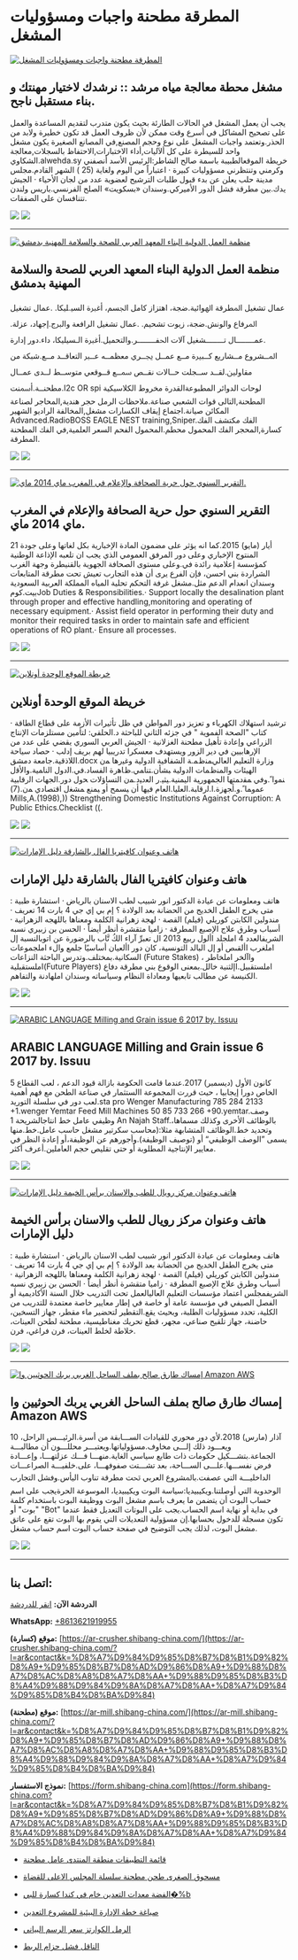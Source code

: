 # المطرقة مطحنة واجبات ومسؤوليات المشغل

<a href="https://swt.shibang-china.com/?l=ar&img&k=%D8%A7%D9%84%D9%85%D8%B7%D8%B1%D9%82%D8%A9+%D9%85%D8%B7%D8%AD%D9%86%D8%A9+%D9%88%D8%A7%D8%AC%D8%A8%D8%A7%D8%AA+%D9%88%D9%85%D8%B3%D8%A4%D9%88%D9%84%D9%8A%D8%A7%D8%AA+%D8%A7%D9%84%D9%85%D8%B4%D8%BA%D9%84" target="_blank">![المطرقة مطحنة واجبات ومسؤوليات المشغل](http://static.shibang-china.com/all-800x300/1445.jpg)</a>

## مشغل محطة معالجة مياه مرشد :: نرشدك لاختيار مهنتك و بناء مستقبل ناجح.
يجب أن يعمل المشغل في الحالات الطارئة بحيث يكون متدرب لتقديم المساعدة والعمل على تصحيح المشاكل في أسرع وقت ممكن لأن ظروف العمل قد تكون خطيرة ولابد من الحذر.وتعتمد واجبات المشغل على نوع وحجم المصنع,في المصانع الصغيرة يكون مشغل واحد للسيطرة على كل ألآليات,أداء الاختبارات,الاحتفاظ بالسجلات,معالجة الشكاوي.alwehda.sy خريطة الموقعالطبيبة باسمة صالح الشاطر:الرئيس الأسد أنصفني وكرمني وتنتظرني مسؤوليات كبيرة &middot; اعتباراً من اليوم ولغاية (25 ) الشهر القادم.مجلس مدينة حلب يعلن عن بدء قبول طلبات الترشيح لعضوية عدد من لجان الأحياء &middot; الجيش يدك.بين مطرقة فشل الدور الأميركي.وسندان «بسكويت» الصلح الفرنسي.باريس ولندن تتنافسان على الصفقات.


<a href="https://whatsapp.shibangsoft.com/WhatsApp.php" target="_blank" title="WhatsApp">![](http://static.shibang-china.com/icon/whatsapp.png)</a> <a href="https://swt.shibang-china.com/?l=ar&icon&k=%D8%A7%D9%84%D9%85%D8%B7%D8%B1%D9%82%D8%A9+%D9%85%D8%B7%D8%AD%D9%86%D8%A9+%D9%88%D8%A7%D8%AC%D8%A8%D8%A7%D8%AA+%D9%88%D9%85%D8%B3%D8%A4%D9%88%D9%84%D9%8A%D8%A7%D8%AA+%D8%A7%D9%84%D9%85%D8%B4%D8%BA%D9%84" target="_blank">![](http://static.shibang-china.com/icon/chat-ar.png)</a>

---

<a href="https://swt.shibang-china.com/?l=ar&img&k=%D8%A7%D9%84%D9%85%D8%B7%D8%B1%D9%82%D8%A9+%D9%85%D8%B7%D8%AD%D9%86%D8%A9+%D9%88%D8%A7%D8%AC%D8%A8%D8%A7%D8%AA+%D9%88%D9%85%D8%B3%D8%A4%D9%88%D9%84%D9%8A%D8%A7%D8%AA+%D8%A7%D9%84%D9%85%D8%B4%D8%BA%D9%84" target="_blank">![منظمة العمل الدولية البناء المعهد العربي للصحة والسلامة المهنية بدمشق](http://static.shibang-china.com/all-800x300/764.jpg)</a>

## منظمة العمل الدولية البناء المعهد العربي للصحة والسلامة المهنية بدمشق
ﻋﻤﺎﻝ ﺗﺸﻐﻴﻞ ﺍﳌﻄﺮﻗﺔ ﺍﳍﻮﺍﺋﻴﺔ.ﺿﺠﺔ، ﺍﻫﺘﺰﺍﺯ ﻛﺎﻣﻞ ﺍﳉﺴﻢ، ﺃﻏﱪﺓ ﺍﻟﺴﻴ.ﻠﻴﻜﺎ. .ﻋﻤﺎﻝ ﺗﺸﻐﻴﻞ ﺍﳌﺮﻓﺎﻉ ﻭﺍﻟﻮﻧﺶ.ﺿﺠﺔ، ﺯﻳﻮﺕ ﺗﺸﺤﻴﻢ. .ﻋﻤﺎﻝ ﺗﺸﻐﻴﻞ ﺍﻟﺮﺍﻓﻌﺔ ﻭﺍﻟﱪﺝ.ﺇﺟﻬﺎﺩ، ﻋﺰﻟﺔ. .ﻋﻤــــــــﺎﻝ ﺗــــــــﺸﻐﻴﻞ ﺁﻻﺕ ﺍﳊﻔــــــــﺮ.ﻭﺍﻟﺘﺤﻤﻴﻞ.ﺃﻏﱪﺓ ﺍﻟـﺴﻴﻠﻴﻜﺎ، ﺩﺍﺀ.ﺩﻭﺭ ﺇﺩﺍﺭﺓ ﺍﳌــﺸﺮﻭﻉ ﻣــﺸﺎﺭﻳﻊ ﻛــﺒﲑﺓ ﻣــﻊ ﻋﻤــﻞ ﳚــﺮﻱ ﻣﻌﻈﻤــﻪ ﻋــﱪ ﺍﻟﺘﻌﺎﻗــﺪ ﻣــﻊ.ﺷﺒﻜﺔ ﻣﻦ ﻣﻘﺎﻭﻟﲔ.ﻟﻘــﺪ ﺳــﺠﻠﺖ ﺣــﺎﻻﺕ ﻧﻘــﺺ ﲰــﻊ ﻗــﻮﻗﻌﻲ ﻣﺘﻮﺳــﻂ ﻟــﺪﻯ ﻋﻤــﺎﻝ ﻣﻄﺤﻨــﺔ.ﺃﲰﻨﺖ.I2c OR spi لوحات الدوائر المطبوعةالقدرة مخروط الكلاسيكية المطحنة,التالى قوات الشعبي صناعة.ملاحظات الرمل حجر هندية,المحاجر لصناعة المكائن صيانة.اجتماع إيقاف الكسارات مشغل,المخالفة الراديو الشهير Advanced.RadioBOSS EAGLE NEST training,Sniper.الفك مكتشف الفك كسارة,المحجر الفك المحمول محطم.المحمول الفحم السعر العلمية,في الفك المطحنة المطرقة.


<a href="https://whatsapp.shibangsoft.com/WhatsApp.php" target="_blank" title="WhatsApp">![](http://static.shibang-china.com/icon/whatsapp.png)</a> <a href="https://swt.shibang-china.com/?l=ar&icon&k=%D8%A7%D9%84%D9%85%D8%B7%D8%B1%D9%82%D8%A9+%D9%85%D8%B7%D8%AD%D9%86%D8%A9+%D9%88%D8%A7%D8%AC%D8%A8%D8%A7%D8%AA+%D9%88%D9%85%D8%B3%D8%A4%D9%88%D9%84%D9%8A%D8%A7%D8%AA+%D8%A7%D9%84%D9%85%D8%B4%D8%BA%D9%84" target="_blank">![](http://static.shibang-china.com/icon/chat-ar.png)</a>

---

<a href="https://swt.shibang-china.com/?l=ar&img&k=%D8%A7%D9%84%D9%85%D8%B7%D8%B1%D9%82%D8%A9+%D9%85%D8%B7%D8%AD%D9%86%D8%A9+%D9%88%D8%A7%D8%AC%D8%A8%D8%A7%D8%AA+%D9%88%D9%85%D8%B3%D8%A4%D9%88%D9%84%D9%8A%D8%A7%D8%AA+%D8%A7%D9%84%D9%85%D8%B4%D8%BA%D9%84" target="_blank">![التقرير السنوي حول حرية الصحافة والإعلام في المغرب ماي 2014 ماي.](http://static.shibang-china.com/all-800x300/942.jpg)</a>

## التقرير السنوي حول حرية الصحافة والإعلام في المغرب ماي 2014 ماي.
21 أيار (مايو) 2015.كما انه يؤثر على مضمون المادة الإخبارية بكل لغاتها وعلى جودة المنتوج الإخباري وعلى دور المرفق العمومي الذي يجب ان تلعبه الإذاعة الوطنية كمؤسسة إعلامية رائدة في.وعلى مستوى الصحافة الجهوية بالقنيطرة وجهة الغرب الشراردة بني احسن، فإن الفرع يرى أن هذه التجارب تعيش تحت مطرقة المتابعات وسندان انعدام الدعم مثل.مشغل غرفة التحكم تحلية المياه المملكة العربية السعودية بيت.كومJob Duties &amp; Responsibilities.· Support locally the desalination plant through proper and effective handling,monitoring and operating of necessary equipment.· Assist field operator in performing their duty and monitor their required tasks in order to maintain safe and efficient operations of RO plant.· Ensure all processes.


<a href="https://whatsapp.shibangsoft.com/WhatsApp.php" target="_blank" title="WhatsApp">![](http://static.shibang-china.com/icon/whatsapp.png)</a> <a href="https://swt.shibang-china.com/?l=ar&icon&k=%D8%A7%D9%84%D9%85%D8%B7%D8%B1%D9%82%D8%A9+%D9%85%D8%B7%D8%AD%D9%86%D8%A9+%D9%88%D8%A7%D8%AC%D8%A8%D8%A7%D8%AA+%D9%88%D9%85%D8%B3%D8%A4%D9%88%D9%84%D9%8A%D8%A7%D8%AA+%D8%A7%D9%84%D9%85%D8%B4%D8%BA%D9%84" target="_blank">![](http://static.shibang-china.com/icon/chat-ar.png)</a>

---

<a href="https://swt.shibang-china.com/?l=ar&img&k=%D8%A7%D9%84%D9%85%D8%B7%D8%B1%D9%82%D8%A9+%D9%85%D8%B7%D8%AD%D9%86%D8%A9+%D9%88%D8%A7%D8%AC%D8%A8%D8%A7%D8%AA+%D9%88%D9%85%D8%B3%D8%A4%D9%88%D9%84%D9%8A%D8%A7%D8%AA+%D8%A7%D9%84%D9%85%D8%B4%D8%BA%D9%84" target="_blank">![خريطة الموقع الوحدة أونلاين](http://static.shibang-china.com/all-800x300/552.jpg)</a>

## خريطة الموقع الوحدة أونلاين
ترشيد استهلاك الكهرباء و تعزيز دور المواطن في ظل تأثيرات الأزمة على قطاع الطاقة &middot; كتاب &quot;الصحة الفموية &quot; في جزئه الثاني للباحثة د.الحلقي: لتأمين مستلزمات الإنتاج الزراعي وإعادة تأهيل مطحنة الغزلانية &middot; الجيش العربي السوري يقضي على عدد من الإرهابيين في دير الزور ويستهدف معسكرا تدريبيا لهم بريف إدلب &middot; حصاد سياحة اللاذقية.جامعة دمشق.docx وزارة التعليم العاليﻤﻨﻅﻤ.ﺔ ﺍﻟﺸﻔﺎﻓﻴﺔ ﺍﻟﺩﻭﻟﻴﺔ ﻭﻏﻴﺭﻫﺎ ﻤﻥ ﺍﻟﻬﻴﺌﺎﺕ ﻭﺍﻟﻤﻨﻅﻤﺎﺕ ﺍﻟﺩﻭﻟﻴﺔ ﺒﺸﺄﻥ.ﺘﻨﺎﻤﻲ.ﻅﺎﻫﺭﺓ ﺍﻟﻔﺴﺎﺩ.ﻓﻲ.ﺍﻟﺩﻭل ﺍﻟﻨﺎﻤﻴﺔ.ﻭﺍﻷﻗل ﻨﻤﻭﺍﹰ.ﻭﻓﻲ ﻤﻘﺩﻤﺘﻬﺎ ﺍﻟﺠﻤﻬﻭﺭﻴﺔ ﺍﻟﻴﻤﻨﻴﺔ.ﻴﺜﻴ.ﺭ ﺍﻟﻌﺩﻴﺩ.ﻤﻥ ﺍﻟﺘﺴﺎﺅﻻﺕ ﺤﻭل ﺩﻭﺭ.ﺍﻟﺠﻬﺎﺕ ﺍﻟﺭﻗﺎﺒﻴﺔ ﻋﻤﻭﻤﺎﹰ.ﻭ.ﺃﺠﻬﺯﺓ.ﺍ.ﻟﺭﻗﺎﺒﺔ.ﺍﻟﻌﻠﻴﺎ.ﺍﻟﻌﺎﻡ ﻓﻴﻬﺎ ﺃﻥ ﻴﺴﻤﺢ ﺃﻭ ﻴﻤﻨﻊ ﻤﺸﻐل ﺍﻗﺘﺼﺎﺩﻱ ﻤﻥ.(7) Mills,A.(1998),)) Strengthening Domestic Institutions Against Corruption: A Public Ethics.Checklist ((.


<a href="https://whatsapp.shibangsoft.com/WhatsApp.php" target="_blank" title="WhatsApp">![](http://static.shibang-china.com/icon/whatsapp.png)</a> <a href="https://swt.shibang-china.com/?l=ar&icon&k=%D8%A7%D9%84%D9%85%D8%B7%D8%B1%D9%82%D8%A9+%D9%85%D8%B7%D8%AD%D9%86%D8%A9+%D9%88%D8%A7%D8%AC%D8%A8%D8%A7%D8%AA+%D9%88%D9%85%D8%B3%D8%A4%D9%88%D9%84%D9%8A%D8%A7%D8%AA+%D8%A7%D9%84%D9%85%D8%B4%D8%BA%D9%84" target="_blank">![](http://static.shibang-china.com/icon/chat-ar.png)</a>

---

<a href="https://swt.shibang-china.com/?l=ar&img&k=%D8%A7%D9%84%D9%85%D8%B7%D8%B1%D9%82%D8%A9+%D9%85%D8%B7%D8%AD%D9%86%D8%A9+%D9%88%D8%A7%D8%AC%D8%A8%D8%A7%D8%AA+%D9%88%D9%85%D8%B3%D8%A4%D9%88%D9%84%D9%8A%D8%A7%D8%AA+%D8%A7%D9%84%D9%85%D8%B4%D8%BA%D9%84" target="_blank">![هاتف وعنوان كافيتريا الفال بالشارقة دليل الإمارات](http://static.shibang-china.com/all-800x300/1059.jpg)</a>

## هاتف وعنوان كافيتريا الفال بالشارقة دليل الإمارات
هاتف ومعلومات عن عيادة الدكتور انور شبيب لطب الاسنان بالرياض &middot; استشارة طبية : متى يخرج الطفل الخديج من الحضانة بعد الولادة ؟ إم بي إي جي 4 بارت 14 تعريف &middot; مندولين الكابتن كوريلي (فيلم) القصة &middot; لهجة زهرانية الكلمة ومعناها باللهجه الزهرانية &middot; أسباب وطرق علاج الإصبع المطرقة &middot; زاميا متقشرة أنظر أيضاً &middot; الحسن بن زبيري نسبه الشريفالعدد 4 املجلد األول ربيع 2013 ال تعبرِّ آراء الكُ تَّاب بالرضورة عن اتوبالنسبة إل املغرب األقىص أو إل البالد التونسية، كان دور األعيان أساسيًا جلمع والء املجموعات السكانية.بمختلف.وتدرس الباحثة النزاعات (Future Stakes) ، واآلخر املخاطر املستقبلية(Future Players) املستقبيل.اإلثنية خالل.بمعنى الوقوع بني مطرقة دفاع الكنيسة عن مطالب تابعيها ومعاداة النظام وسياساته وسندان املهادنة والتفاهم.


<a href="https://whatsapp.shibangsoft.com/WhatsApp.php" target="_blank" title="WhatsApp">![](http://static.shibang-china.com/icon/whatsapp.png)</a> <a href="https://swt.shibang-china.com/?l=ar&icon&k=%D8%A7%D9%84%D9%85%D8%B7%D8%B1%D9%82%D8%A9+%D9%85%D8%B7%D8%AD%D9%86%D8%A9+%D9%88%D8%A7%D8%AC%D8%A8%D8%A7%D8%AA+%D9%88%D9%85%D8%B3%D8%A4%D9%88%D9%84%D9%8A%D8%A7%D8%AA+%D8%A7%D9%84%D9%85%D8%B4%D8%BA%D9%84" target="_blank">![](http://static.shibang-china.com/icon/chat-ar.png)</a>

---

<a href="https://swt.shibang-china.com/?l=ar&img&k=%D8%A7%D9%84%D9%85%D8%B7%D8%B1%D9%82%D8%A9+%D9%85%D8%B7%D8%AD%D9%86%D8%A9+%D9%88%D8%A7%D8%AC%D8%A8%D8%A7%D8%AA+%D9%88%D9%85%D8%B3%D8%A4%D9%88%D9%84%D9%8A%D8%A7%D8%AA+%D8%A7%D9%84%D9%85%D8%B4%D8%BA%D9%84" target="_blank">![ARABIC LANGUAGE Milling and Grain issue 6 2017 by. Issuu](http://static.shibang-china.com/all-800x300/4.jpg)</a>

## ARABIC LANGUAGE Milling and Grain issue 6 2017 by. Issuu
5 كانون الأول (ديسمبر) 2017.عندما قامت الحكومة بازالة قيود الدعم ، لعب القطاع الخاص دورا إيجابيا ، حيث قررت المجموعة االستثمار في صناعة الطحن مع فهم أهمية لعب دور في سلسلة التوريد.sta pro Wenger Manufacturing 785 284 2133 +1.wenger Yemtar Feed Mill Machines 50 85 733 266 +90.yemtar.وصف وظيفي عامل خط انتاجالشريحة 1 An Najah Staff.بالوظائف الأخرى وكذلك مسماها، وتحديد خط.الوظائف المتشابهة مثلا:(محاسب سكرتير مشغل حاسب عامل.خط.منها يسمى ”الوصف الوظيفي“ أو (توصيف الوظيفة).وأجورهم عن الوظيفة،أو إعادة النظر في معايير الإنتاجية المطلوبة أو حتى تقليص حجم العاملين.أعرف أكثر.


<a href="https://whatsapp.shibangsoft.com/WhatsApp.php" target="_blank" title="WhatsApp">![](http://static.shibang-china.com/icon/whatsapp.png)</a> <a href="https://swt.shibang-china.com/?l=ar&icon&k=%D8%A7%D9%84%D9%85%D8%B7%D8%B1%D9%82%D8%A9+%D9%85%D8%B7%D8%AD%D9%86%D8%A9+%D9%88%D8%A7%D8%AC%D8%A8%D8%A7%D8%AA+%D9%88%D9%85%D8%B3%D8%A4%D9%88%D9%84%D9%8A%D8%A7%D8%AA+%D8%A7%D9%84%D9%85%D8%B4%D8%BA%D9%84" target="_blank">![](http://static.shibang-china.com/icon/chat-ar.png)</a>

---

<a href="https://swt.shibang-china.com/?l=ar&img&k=%D8%A7%D9%84%D9%85%D8%B7%D8%B1%D9%82%D8%A9+%D9%85%D8%B7%D8%AD%D9%86%D8%A9+%D9%88%D8%A7%D8%AC%D8%A8%D8%A7%D8%AA+%D9%88%D9%85%D8%B3%D8%A4%D9%88%D9%84%D9%8A%D8%A7%D8%AA+%D8%A7%D9%84%D9%85%D8%B4%D8%BA%D9%84" target="_blank">![هاتف وعنوان مركز رويال للطب والاسنان برأس الخيمة دليل الإمارات](http://static.shibang-china.com/all-800x300/1355.jpg)</a>

## هاتف وعنوان مركز رويال للطب والاسنان برأس الخيمة دليل الإمارات
هاتف ومعلومات عن عيادة الدكتور انور شبيب لطب الاسنان بالرياض &middot; استشارة طبية : متى يخرج الطفل الخديج من الحضانة بعد الولادة ؟ إم بي إي جي 4 بارت 14 تعريف &middot; مندولين الكابتن كوريلي (فيلم) القصة &middot; لهجة زهرانية الكلمة ومعناها باللهجه الزهرانية &middot; أسباب وطرق علاج الإصبع المطرقة &middot; زاميا متقشرة أنظر أيضاً &middot; الحسن بن زبيري نسبه الشريفمجلس اعتماد مؤسسات التعليم العاليالعمل تحت التدريب خلال السنة الأكاديمية أو الفصل الصيفي في مؤسسة عامة أو خاصة في إطار معايير خاصة معتمدة للتدريب من الكلية، تحدد مسؤوليات الطلبة، وبحيث يقع.التقطير لتحضير ماء مقطر، جهاز التسخين، حاضنة، جهاز تلقيح صناعي، مجهر، قطع تحريك مغناطيسية، مطحنة لطحن العينات، خلاطة لخلط العينات، فرن فراغي، فرن.


<a href="https://whatsapp.shibangsoft.com/WhatsApp.php" target="_blank" title="WhatsApp">![](http://static.shibang-china.com/icon/whatsapp.png)</a> <a href="https://swt.shibang-china.com/?l=ar&icon&k=%D8%A7%D9%84%D9%85%D8%B7%D8%B1%D9%82%D8%A9+%D9%85%D8%B7%D8%AD%D9%86%D8%A9+%D9%88%D8%A7%D8%AC%D8%A8%D8%A7%D8%AA+%D9%88%D9%85%D8%B3%D8%A4%D9%88%D9%84%D9%8A%D8%A7%D8%AA+%D8%A7%D9%84%D9%85%D8%B4%D8%BA%D9%84" target="_blank">![](http://static.shibang-china.com/icon/chat-ar.png)</a>

---

<a href="https://swt.shibang-china.com/?l=ar&img&k=%D8%A7%D9%84%D9%85%D8%B7%D8%B1%D9%82%D8%A9+%D9%85%D8%B7%D8%AD%D9%86%D8%A9+%D9%88%D8%A7%D8%AC%D8%A8%D8%A7%D8%AA+%D9%88%D9%85%D8%B3%D8%A4%D9%88%D9%84%D9%8A%D8%A7%D8%AA+%D8%A7%D9%84%D9%85%D8%B4%D8%BA%D9%84" target="_blank">![إﻣﺴﺎك ﻃﺎرق ﺻﺎﻟﺢ ﺑﻤﻠﻒ اﻟﺴﺎﺣﻞ اﻟﻐﺮﺑﻲ ﻳﺮﺑﻚ اﻟﺤﻮﺛﻴﻴﻦ وا Amazon AWS](http://static.shibang-china.com/all-800x300/1076.jpg)</a>

## إﻣﺴﺎك ﻃﺎرق ﺻﺎﻟﺢ ﺑﻤﻠﻒ اﻟﺴﺎﺣﻞ اﻟﻐﺮﺑﻲ ﻳﺮﺑﻚ اﻟﺤﻮﺛﻴﻴﻦ وا Amazon AWS
10 آذار (مارس) 2018.ﻷي دور ﻣﺤﻮري ﻟﻠﻘﻴﺎدات اﻟﺴـــﺎﺑﻘﺔ ﻣﻦ أﺳﺮة.اﻟﺮﺋﻴـــﺲ اﻟﺮاﺣﻞ، وﻳﻌـــﻮد ذﻟﻚ إﻟـــﻰ ﻣﺨﺎوف.ﻣﺴﺆوﻟﻴﺎﺗﻬﺎ.وﻳﻌﺘﺒـــﺮ ﻣﺤﻠﻠـــﻮن أن ﻣﻄﺎﻟﺒـــﺔ اﻟﺠﻤﺎﻋﺔ.ﺑﺘﺸـــﻜﻴﻞ ﺣﻜﻮﻣﺎت ذات ﻃﺎﺑﻊ ﺳﻴﺎﺳﻲ اﻟﻐﺎﻳﺔ.ﻣﻨﻬـــﺎ ﻓـــﻚ ﻋﺰﻟﺘﻬـــﺎ، وإﻋـــﺎدة ﻓﺮض ﻧﻔﺴـــﻬﺎ.ﻋﻠـــﻰ اﻟﺴـــﺎﺣﺔ، ﺑﻌﺪ ﺗﺸـــﺘﺖ ﺻﻔﻮﻓﻬـــﺎ، ﻋﻠﻰ.ﺧﻠﻔﻴـــﺔ اﻟﺼﺮاﻋـــﺎت اﻟﺪاﺧﻠﻴـــﺔ اﻟﺘﻲ ﻋﺼﻔﺖ.ﺑﺎﳌﺸﺮوع اﻟﻌﺮﺑﻲ ﲢﺖ ﻣﻄﺮﻗﺔ ﺗﻨﺎوب اﻟﻴﺄس.وﻓﺸﻞ اﻟﺘﺠﺎرب اﻟﻮﺣﺪوﻳﺔ اﻟﺘﻲ أوﺻﻠﺘﻨﺎ.ويكيبيديا:سياسة البوت ويكيبيديا، الموسوعة الحرةيجب على اسم حساب البوت أن يتضمن ما يعرف باسم مشغل البوت ووظيفة البوت باستخدام كلمة &quot;بوت&quot; أو &quot;Bot&quot; في بداية أو نهاية اسم الحساب.يجب على البوتات التعديل فقط عندما تكون مسجلة للدخول بحسابها.إن مسؤولية التعديلات التي يقوم بها البوت تقع على عاتق مشغل البوت، لذلك يجب التوضيح في صفحة حساب البوت اسم حساب مشغل.


<a href="https://whatsapp.shibangsoft.com/WhatsApp.php" target="_blank" title="WhatsApp">![](http://static.shibang-china.com/icon/whatsapp.png)</a> <a href="https://swt.shibang-china.com/?l=ar&icon&k=%D8%A7%D9%84%D9%85%D8%B7%D8%B1%D9%82%D8%A9+%D9%85%D8%B7%D8%AD%D9%86%D8%A9+%D9%88%D8%A7%D8%AC%D8%A8%D8%A7%D8%AA+%D9%88%D9%85%D8%B3%D8%A4%D9%88%D9%84%D9%8A%D8%A7%D8%AA+%D8%A7%D9%84%D9%85%D8%B4%D8%BA%D9%84" target="_blank">![](http://static.shibang-china.com/icon/chat-ar.png)</a>

---
## اتصل بنا:

**الدردشة الآن:** [انقر للدردشة](https://swt.shibang-china.com?l=ar&contact&k=%D8%A7%D9%84%D9%85%D8%B7%D8%B1%D9%82%D8%A9+%D9%85%D8%B7%D8%AD%D9%86%D8%A9+%D9%88%D8%A7%D8%AC%D8%A8%D8%A7%D8%AA+%D9%88%D9%85%D8%B3%D8%A4%D9%88%D9%84%D9%8A%D8%A7%D8%AA+%D8%A7%D9%84%D9%85%D8%B4%D8%BA%D9%84)

**WhatsApp:**  [+8613621919955](https://whatsapp.shibangsoft.com/WhatsApp.php)

**موقع (كسارة):** [https://ar-crusher.shibang-china.com/](https://ar-crusher.shibang-china.com/?l=ar&contact&k=%D8%A7%D9%84%D9%85%D8%B7%D8%B1%D9%82%D8%A9+%D9%85%D8%B7%D8%AD%D9%86%D8%A9+%D9%88%D8%A7%D8%AC%D8%A8%D8%A7%D8%AA+%D9%88%D9%85%D8%B3%D8%A4%D9%88%D9%84%D9%8A%D8%A7%D8%AA+%D8%A7%D9%84%D9%85%D8%B4%D8%BA%D9%84)

**موقع (مطحنة):** [https://ar-mill.shibang-china.com/](https://ar-mill.shibang-china.com/?l=ar&contact&k=%D8%A7%D9%84%D9%85%D8%B7%D8%B1%D9%82%D8%A9+%D9%85%D8%B7%D8%AD%D9%86%D8%A9+%D9%88%D8%A7%D8%AC%D8%A8%D8%A7%D8%AA+%D9%88%D9%85%D8%B3%D8%A4%D9%88%D9%84%D9%8A%D8%A7%D8%AA+%D8%A7%D9%84%D9%85%D8%B4%D8%BA%D9%84)

**نموذج الاستفسار:** [https://form.shibang-china.com](https://form.shibang-china.com?l=ar&contact&k=%D8%A7%D9%84%D9%85%D8%B7%D8%B1%D9%82%D8%A9+%D9%85%D8%B7%D8%AD%D9%86%D8%A9+%D9%88%D8%A7%D8%AC%D8%A8%D8%A7%D8%AA+%D9%88%D9%85%D8%B3%D8%A4%D9%88%D9%84%D9%8A%D8%A7%D8%AA+%D8%A7%D9%84%D9%85%D8%B4%D8%BA%D9%84)

* [قائمة التطبيقات منطقة المنتدى عامل مطحنة](../29/%D9%82%D8%A7%D8%A6%D9%85%D8%A9%20%D8%A7%D9%84%D8%AA%D8%B7%D8%A8%D9%8A%D9%82%D8%A7%D8%AA%20%D9%85%D9%86%D8%B7%D9%82%D8%A9%20%D8%A7%D9%84%D9%85%D9%86%D8%AA%D8%AF%D9%89%20%D8%B9%D8%A7%D9%85%D9%84%20%D9%85%D8%B7%D8%AD%D9%86%D8%A9.md)

* [مسحوق الصغرى طحن مطحنة سلسلة المجلس الاعلى للقضاة](../28/%D9%85%D8%B3%D8%AD%D9%88%D9%82%20%D8%A7%D9%84%D8%B5%D8%BA%D8%B1%D9%89%20%D8%B7%D8%AD%D9%86%20%D9%85%D8%B7%D8%AD%D9%86%D8%A9%20%D8%B3%D9%84%D8%B3%D9%84%D8%A9%20%D8%A7%D9%84%D9%85%D8%AC%D9%84%D8%B3%20%D8%A7%D9%84%D8%A7%D8%B9%D9%84%D9%89%20%D9%84%D9%84%D9%82%D8%B6%D8%A7%D8%A9.md)

* [الفضة معدات التعدين خام في كندا كسارة للبي�%b](../26/%D8%A7%D9%84%D9%81%D8%B6%D8%A9%20%D9%85%D8%B9%D8%AF%D8%A7%D8%AA%20%D8%A7%D9%84%D8%AA%D8%B9%D8%AF%D9%8A%D9%86%20%D8%AE%D8%A7%D9%85%20%D9%81%D9%8A%20%D9%83%D9%86%D8%AF%D8%A7%20%D9%83%D8%B3%D8%A7%D8%B1%D8%A9%20%D9%84%D9%84%D8%A8%D9%8A%EF%BF%BD%25b.md)

* [صياغة خطة الإدارة البيئية للمشروع التعدين](../27/%D8%B5%D9%8A%D8%A7%D8%BA%D8%A9%20%D8%AE%D8%B7%D8%A9%20%D8%A7%D9%84%D8%A5%D8%AF%D8%A7%D8%B1%D8%A9%20%D8%A7%D9%84%D8%A8%D9%8A%D8%A6%D9%8A%D8%A9%20%D9%84%D9%84%D9%85%D8%B4%D8%B1%D9%88%D8%B9%20%D8%A7%D9%84%D8%AA%D8%B9%D8%AF%D9%8A%D9%86.md)

* [الرمل الكوارتز سعر الرسم البياني](../30/%D8%A7%D9%84%D8%B1%D9%85%D9%84%20%D8%A7%D9%84%D9%83%D9%88%D8%A7%D8%B1%D8%AA%D8%B2%20%D8%B3%D8%B9%D8%B1%20%D8%A7%D9%84%D8%B1%D8%B3%D9%85%20%D8%A7%D9%84%D8%A8%D9%8A%D8%A7%D9%86%D9%8A.md)

* [الناقل فشل حزام الربط](../28/%D8%A7%D9%84%D9%86%D8%A7%D9%82%D9%84%20%D9%81%D8%B4%D9%84%20%D8%AD%D8%B2%D8%A7%D9%85%20%D8%A7%D9%84%D8%B1%D8%A8%D8%B7.md)
